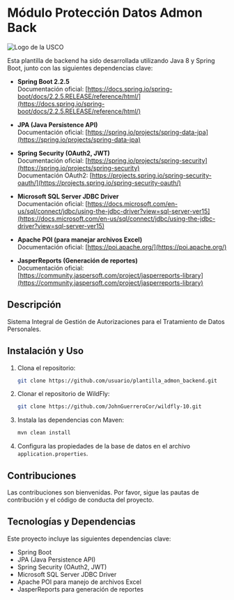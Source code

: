 # Módulo Protección Datos Admon Back

![Logo de la USCO](https://www.usco.edu.co/imagen-institucional/logo/universidad-surcolombiana.png)

Esta plantilla de backend ha sido desarrollada utilizando Java 8 y Spring Boot, junto con las siguientes dependencias clave:

- **Spring Boot 2.2.5**  
  Documentación oficial: [https://docs.spring.io/spring-boot/docs/2.2.5.RELEASE/reference/html/](https://docs.spring.io/spring-boot/docs/2.2.5.RELEASE/reference/html/)

- **JPA (Java Persistence API)**  
  Documentación oficial: [https://spring.io/projects/spring-data-jpa](https://spring.io/projects/spring-data-jpa)

- **Spring Security (OAuth2, JWT)**  
  Documentación oficial: [https://spring.io/projects/spring-security](https://spring.io/projects/spring-security)  
  Documentación OAuth2: [https://projects.spring.io/spring-security-oauth/](https://projects.spring.io/spring-security-oauth/)

- **Microsoft SQL Server JDBC Driver**  
  Documentación oficial: [https://docs.microsoft.com/en-us/sql/connect/jdbc/using-the-jdbc-driver?view=sql-server-ver15](https://docs.microsoft.com/en-us/sql/connect/jdbc/using-the-jdbc-driver?view=sql-server-ver15)

- **Apache POI (para manejar archivos Excel)**  
  Documentación oficial: [https://poi.apache.org/](https://poi.apache.org/)

- **JasperReports (Generación de reportes)**  
  Documentación oficial: [https://community.jaspersoft.com/project/jasperreports-library](https://community.jaspersoft.com/project/jasperreports-library)

## Descripción

Sistema Integral de Gestión de Autorizaciones para el Tratamiento de Datos Personales.

## Instalación y Uso

1. Clona el repositorio:
    ```bash
    git clone https://github.com/usuario/plantilla_admon_backend.git
    ```

2. Clonar el repositorio de WildFly:
    ```bash
    git clone https://github.com/JohnGuerreroCor/wildfly-10.git
    ```

3. Instala las dependencias con Maven:
    ```bash
    mvn clean install
    ```

4. Configura las propiedades de la base de datos en el archivo `application.properties`.

## Contribuciones

Las contribuciones son bienvenidas. Por favor, sigue las pautas de contribución y el código de conducta del proyecto.

## Tecnologías y Dependencias

Este proyecto incluye las siguientes dependencias clave:

- Spring Boot
- JPA (Java Persistence API)
- Spring Security (OAuth2, JWT)
- Microsoft SQL Server JDBC Driver
- Apache POI para manejo de archivos Excel
- JasperReports para generación de reportes
